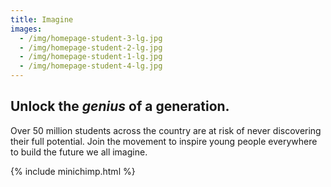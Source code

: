```yaml
---
title: Imagine
images:
  - /img/homepage-student-3-lg.jpg
  - /img/homepage-student-2-lg.jpg
  - /img/homepage-student-1-lg.jpg
  - /img/homepage-student-4-lg.jpg
---
```


## Unlock the *genius* of a generation.

Over 50 million students across the country are at risk of never discovering their full potential.
Join the movement to inspire young people everywhere to build the future we all imagine.

{% include minichimp.html %}
